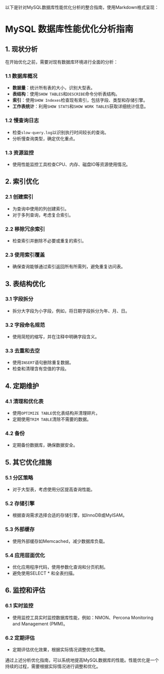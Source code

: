 
以下是针对MySQL数据库性能优化分析的整合指南，使用Markdown格式呈现：

# MySQL 数据库性能优化分析指南

## 1. 现状分析

在开始优化之前，需要对现有数据库环境进行全面的分析：

### 1.1 数据库概况
- **数据量**：统计所有表的大小，识别大型表。
- **表结构**：使用`SHOW TABLES`和`DESCRIBE`命令分析表结构。
- **索引**：使用`SHOW Indexes`检查现有索引，包括字段、类型和存储引擎。
- **工作表统计**：利用`SHOW STATS`和`SHOW WORK TABLES`获取详细统计信息。

### 1.2 慢查询日志
- 检查`slow-query.log`以识别执行时间较长的查询。
- 分析慢查询类型，确定优化重点。

### 1.3 资源监控
- 使用性能监控工具检查CPU、内存、磁盘IO等资源使用情况。

## 2. 索引优化

### 2.1 创建索引
- 为查询中使用的列创建索引。
- 对于多列查询，考虑复合索引。

### 2.2 移除冗余索引
- 检查索引并删除不必要或重复的索引。

### 2.3 使用索引覆盖
- 确保查询能够通过索引返回所有所需列，避免重复访问表。

## 3. 表结构优化

### 3.1 字段拆分
- 拆分大字段为小字段，例如，将日期字段拆分为年、月、日。

### 3.2 字段命名规范
- 使用简短的缩写，并在注释中明确字段含义。

### 3.3 去重和去空
- 使用`INSERT`语句删除重复数据。
- 检查和清理含有空值的字段。

## 4. 定期维护

### 4.1 清理和优化表
- 使用`OPTIMIZE TABLE`优化表结构并清理碎片。
- 定期使用`TRIM TABLE`清除不需要的数据。

### 4.2 备份
- 定期备份数据库，确保数据安全。

## 5. 其它优化措施

### 5.1 分区策略
- 对于大型表，考虑使用分区提高查询性能。

### 5.2 存储引擎
- 根据查询需求选择合适的存储引擎，如InnoDB或MyISAM。

### 5.3 外部缓存
- 使用外部缓存如Memcached，减少数据库负载。

### 5.4 应用层面优化
- 优化应用程序代码，使用参数化查询和分页机制。
- 避免使用SELECT * 和全表扫描。

## 6. 监控和评估

### 6.1 实时监控
- 使用监控工具实时监控数据库性能，例如：NMON、Percona Monitoring and Management (PMM)。

### 6.2 定期评估
- 定期评估优化效果，根据实际情况调整优化策略。

通过上述分析优化指南，可以系统地提高MySQL数据库的性能。性能优化是一个持续的过程，需要根据实际情况进行调整和优化。
